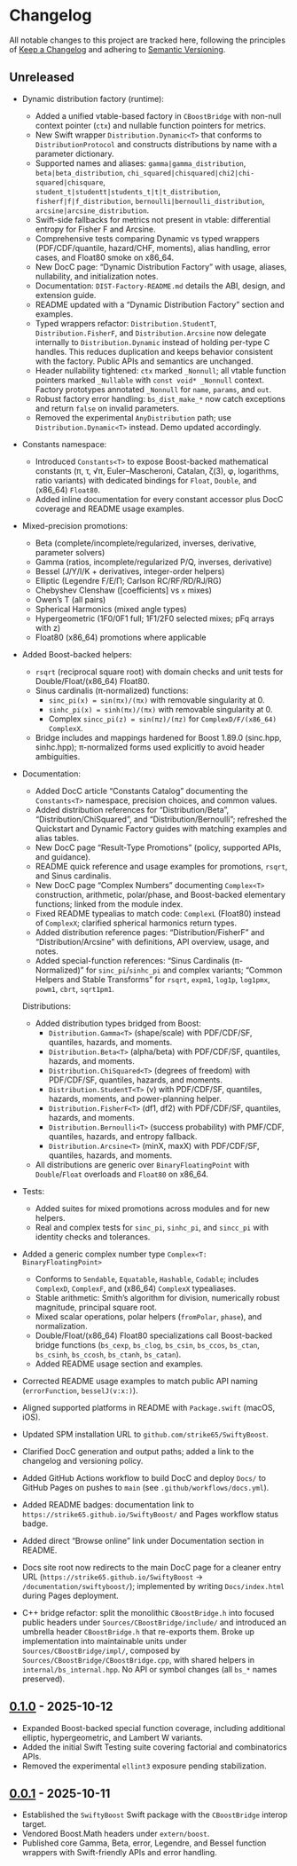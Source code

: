 # Changelog

All notable changes to this project are tracked here, following the principles of [Keep a Changelog](https://keepachangelog.com/en/1.1.0/) and adhering to [Semantic Versioning](https://semver.org/).

## Unreleased
- Dynamic distribution factory (runtime):
  - Added a unified vtable-based factory in `CBoostBridge` with non-null context pointer (`ctx`) and nullable function pointers for metrics.
  - New Swift wrapper `Distribution.Dynamic<T>` that conforms to `DistributionProtocol` and constructs distributions by name with a parameter dictionary.
  - Supported names and aliases: `gamma|gamma_distribution`, `beta|beta_distribution`, `chi_squared|chisquared|chi2|chi-squared|chisquare`, `student_t|studentt|students_t|t|t_distribution`, `fisherf|f|f_distribution`, `bernoulli|bernoulli_distribution`, `arcsine|arcsine_distribution`.
  - Swift-side fallbacks for metrics not present in vtable: differential entropy for Fisher F and Arcsine.
  - Comprehensive tests comparing Dynamic vs typed wrappers (PDF/CDF/quantile, hazard/CHF, moments), alias handling, error cases, and Float80 smoke on x86_64.
  - New DocC page: “Dynamic Distribution Factory” with usage, aliases, nullability, and initialization notes.
  - Documentation: `DIST-Factory-README.md` details the ABI, design, and extension guide.
  - README updated with a “Dynamic Distribution Factory” section and examples.
  - Typed wrappers refactor: ``Distribution.StudentT``, ``Distribution.FisherF``, and ``Distribution.Arcsine`` now delegate internally to ``Distribution.Dynamic`` instead of holding per-type C handles. This reduces duplication and keeps behavior consistent with the factory. Public APIs and semantics are unchanged.
  - Header nullability tightened: `ctx` marked `_Nonnull`; all vtable function pointers marked `_Nullable` with `const void* _Nonnull` context. Factory prototypes annotated `_Nonnull` for `name`, `params`, and `out`.
  - Robust factory error handling: `bs_dist_make_*` now catch exceptions and return `false` on invalid parameters.
  - Removed the experimental `AnyDistribution` path; use `Distribution.Dynamic<T>` instead. Demo updated accordingly.
- Constants namespace:
  - Introduced `Constants<T>` to expose Boost-backed mathematical constants (π, τ, √π, Euler–Mascheroni, Catalan, ζ(3), φ, logarithms, ratio variants) with dedicated bindings for `Float`, `Double`, and (x86_64) `Float80`.
  - Added inline documentation for every constant accessor plus DocC coverage and README usage examples.
- Mixed-precision promotions:
  - Beta (complete/incomplete/regularized, inverses, derivative, parameter solvers)
  - Gamma (ratios, incomplete/regularized P/Q, inverses, derivative)
  - Bessel (J/Y/I/K + derivatives, integer-order helpers)
  - Elliptic (Legendre F/E/Π; Carlson RC/RF/RD/RJ/RG)
  - Chebyshev Clenshaw ([coefficients] vs `x` mixes)
  - Owen’s T (all pairs)
  - Spherical Harmonics (mixed angle types)
  - Hypergeometric (1F0/0F1 full; 1F1/2F0 selected mixes; pFq arrays with z)
  - Float80 (x86_64) promotions where applicable
- Added Boost-backed helpers:
  - `rsqrt` (reciprocal square root) with domain checks and unit tests for Double/Float/(x86_64) Float80.
  - Sinus cardinalis (π-normalized) functions:
    - `sinc_pi(x) = sin(πx)/(πx)` with removable singularity at 0.
    - `sinhc_pi(x) = sinh(πx)/(πx)` with removable singularity at 0.
    - Complex `sincc_pi(z) = sin(πz)/(πz)` for `ComplexD/F/(x86_64) ComplexX`.
  - Bridge includes and mappings hardened for Boost 1.89.0 (sinc.hpp, sinhc.hpp); π-normalized forms used explicitly to avoid header ambiguities.
- Documentation:
  - Added DocC article “Constants Catalog” documenting the `Constants<T>` namespace, precision choices, and common values.
  - Added distribution references for “Distribution/Beta”, “Distribution/ChiSquared”, and “Distribution/Bernoulli”; refreshed the Quickstart and Dynamic Factory guides with matching examples and alias tables.
  - New DocC page “Result-Type Promotions” (policy, supported APIs, and guidance).
  - README quick reference and usage examples for promotions, `rsqrt`, and Sinus cardinalis.
  - New DocC page “Complex Numbers” documenting `Complex<T>` construction, arithmetic, polar/phase, and Boost-backed elementary functions; linked from the module index.
  - Fixed README typealias to match code: `ComplexL` (Float80) instead of `ComplexX`; clarified spherical harmonics return types.
  - Added distribution reference pages: “Distribution/FisherF” and “Distribution/Arcsine” with definitions, API overview, usage, and notes.
  - Added special-function references: “Sinus Cardinalis (π-Normalized)” for `sinc_pi`/`sinhc_pi` and complex variants; “Common Helpers and Stable Transforms” for `rsqrt`, `expm1`, `log1p`, `log1pmx`, `powm1`, `cbrt`, `sqrt1pm1`.
  
  Distributions:
  - Added distribution types bridged from Boost:
    - `Distribution.Gamma<T>` (shape/scale) with PDF/CDF/SF, quantiles, hazards, and moments.
    - `Distribution.Beta<T>` (alpha/beta) with PDF/CDF/SF, quantiles, hazards, and moments.
    - `Distribution.ChiSquared<T>` (degrees of freedom) with PDF/CDF/SF, quantiles, hazards, and moments.
    - `Distribution.StudentT<T>` (ν) with PDF/CDF/SF, quantiles, hazards, moments, and power-planning helper.
    - `Distribution.FisherF<T>` (df1, df2) with PDF/CDF/SF, quantiles, hazards, and moments.
    - `Distribution.Bernoulli<T>` (success probability) with PMF/CDF, quantiles, hazards, and entropy fallback.
    - `Distribution.Arcsine<T>` (minX, maxX) with PDF/CDF/SF, quantiles, hazards, and moments.
  - All distributions are generic over `BinaryFloatingPoint` with `Double`/`Float` overloads and `Float80` on x86_64.
- Tests:
  - Added suites for mixed promotions across modules and for new helpers.
  - Real and complex tests for `sinc_pi`, `sinhc_pi`, and `sincc_pi` with identity checks and tolerances.
- Added a generic complex number type `Complex<T: BinaryFloatingPoint>`
  - Conforms to `Sendable`, `Equatable`, `Hashable`, `Codable`; includes `ComplexD`, `ComplexF`, and (x86_64) `ComplexX` typealiases.
  - Stable arithmetic: Smith’s algorithm for division, numerically robust magnitude, principal square root.
  - Mixed scalar operations, polar helpers (`fromPolar`, `phase`), and normalization.
  - Double/Float/(x86_64) Float80 specializations call Boost-backed bridge functions (`bs_cexp`, `bs_clog`, `bs_csin`, `bs_ccos`, `bs_ctan`, `bs_csinh`, `bs_ccosh`, `bs_ctanh`, `bs_catan`).
  - Added README usage section and examples.
- Corrected README usage examples to match public API naming (`errorFunction`, `besselJ(v:x:)`).
- Aligned supported platforms in README with `Package.swift` (macOS, iOS).
- Updated SPM installation URL to `github.com/strike65/SwiftyBoost`.
- Clarified DocC generation and output paths; added a link to the changelog and versioning policy.
- Added GitHub Actions workflow to build DocC and deploy `Docs/` to GitHub Pages on pushes to `main` (see `.github/workflows/docs.yml`).
- Added README badges: documentation link to `https://strike65.github.io/SwiftyBoost/` and Pages workflow status badge.
- Added direct “Browse online” link under Documentation section in README.
- Docs site root now redirects to the main DocC page for a cleaner entry URL (`https://strike65.github.io/SwiftyBoost` → `/documentation/swiftyboost/`); implemented by writing `Docs/index.html` during Pages deployment.
 - C++ bridge refactor: split the monolithic `CBoostBridge.h` into focused public headers under `Sources/CBoostBridge/include/` and introduced an umbrella header `CBoostBridge.h` that re-exports them. Broke up implementation into maintainable units under `Sources/CBoostBridge/impl/`, composed by `Sources/CBoostBridge/CBoostBridge.cpp`, with shared helpers in `internal/bs_internal.hpp`. No API or symbol changes (all `bs_*` names preserved).

## [0.1.0] - 2025-10-12
- Expanded Boost-backed special function coverage, including additional elliptic, hypergeometric, and Lambert W variants.
- Added the initial Swift Testing suite covering factorial and combinatorics APIs.
- Removed the experimental `ellint3` exposure pending stabilization.

## [0.0.1] - 2025-10-11
- Established the `SwiftyBoost` Swift package with the `CBoostBridge` interop target.
- Vendored Boost.Math headers under `extern/boost`.
- Published core Gamma, Beta, error, Legendre, and Bessel function wrappers with Swift-friendly APIs and error handling.

[0.1.0]: https://github.com/strike65/SwiftyBoost/releases/tag/0.1.0
[0.0.1]: https://github.com/strike65/SwiftyBoost/releases/tag/0.0.1
